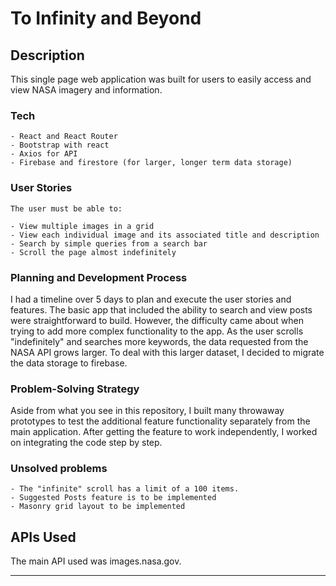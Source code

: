 # To Infinity and Beyond 

## Description

This single page web application was built for users to easily access and view NASA imagery and information. 

### Tech

```
- React and React Router
- Bootstrap with react
- Axios for API
- Firebase and firestore (for larger, longer term data storage)
```

### User Stories

```
The user must be able to:

- View multiple images in a grid 
- View each individual image and its associated title and description
- Search by simple queries from a search bar
- Scroll the page almost indefinitely

```

### Planning and Development Process

I had a timeline over 5 days to plan and execute the user stories and features. The basic app that included the ability to search and view posts were straightforward to build. However, the difficulty came about when trying to add more complex functionality to the app. As the user scrolls "indefinitely" and searches more keywords, the data requested from the NASA API grows larger. To deal with this larger dataset, I decided to migrate the data storage to firebase. 

### Problem-Solving Strategy

Aside from what you see in this repository, I built many throwaway prototypes to test the additional feature functionality separately from the main application. After getting the feature to work independently, I worked on integrating the code step by step. 

### Unsolved problems

```
- The "infinite" scroll has a limit of a 100 items. 
- Suggested Posts feature is to be implemented
- Masonry grid layout to be implemented
```

## APIs Used

The main API used was images.nasa.gov.

---

